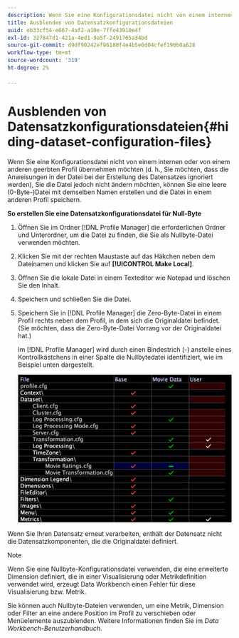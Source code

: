 ```yaml
---
description: Wenn Sie eine Konfigurationsdatei nicht von einem internen oder von einem anderen geerbten Profil übernehmen möchten (d. h., Sie möchten, dass die Anweisungen in der Datei bei der Erstellung des Datensatzes ignoriert werden), Sie die Datei jedoch nicht ändern möchten, können Sie eine leere (0-Byte-)Datei mit demselben Namen erstellen und die Datei in einem anderen Profil speichern.
title: Ausblenden von Datensatzkonfigurationsdateien
uuid: eb33cf54-e067-4af2-a10e-7ffe43910e4f
exl-id: 327847d1-421a-4ed1-9a5f-2491765a34bd
source-git-commit: d9df90242ef96188f4e4b5e6d04cfef196b0a628
workflow-type: tm+mt
source-wordcount: '319'
ht-degree: 2%

---
```


# Ausblenden von Datensatzkonfigurationsdateien{#hiding-dataset-configuration-files}

Wenn Sie eine Konfigurationsdatei nicht von einem internen oder von einem anderen geerbten Profil übernehmen möchten (d. h., Sie möchten, dass die Anweisungen in der Datei bei der Erstellung des Datensatzes ignoriert werden), Sie die Datei jedoch nicht ändern möchten, können Sie eine leere (0-Byte-)Datei mit demselben Namen erstellen und die Datei in einem anderen Profil speichern.

**So erstellen Sie eine Datensatzkonfigurationsdatei für Null-Byte**

1. Öffnen Sie im Ordner [!DNL Profile Manager] die erforderlichen Ordner und Unterordner, um die Datei zu finden, die Sie als Nullbyte-Datei verwenden möchten.
1. Klicken Sie mit der rechten Maustaste auf das Häkchen neben dem Dateinamen und klicken Sie auf **[!UICONTROL Make Local]**.
1. Öffnen Sie die lokale Datei in einem Texteditor wie Notepad und löschen Sie den Inhalt.
1. Speichern und schließen Sie die Datei.
1. Speichern Sie in [!DNL Profile Manager] die Zero-Byte-Datei in einem Profil rechts neben dem Profil, in dem sich die Originaldatei befindet. (Sie möchten, dass die Zero-Byte-Datei Vorrang vor der Originaldatei hat.)

   Im [!DNL Profile Manager] wird durch einen Bindestrich (-) anstelle eines Kontrollkästchens in einer Spalte die Nullbytedatei identifiziert, wie im Beispiel unten dargestellt.

   ![](assets/vis_ProfileManager_ZeroByteFile.png)

Wenn Sie Ihren Datensatz erneut verarbeiten, enthält der Datensatz nicht die Datensatzkomponenten, die die Originaldatei definiert.

>[!NOTE]
>
>Wenn Sie eine Nullbyte-Konfigurationsdatei verwenden, die eine erweiterte Dimension definiert, die in einer Visualisierung oder Metrikdefinition verwendet wird, erzeugt Data Workbench einen Fehler für diese Visualisierung bzw. Metrik.

Sie können auch Nullbyte-Dateien verwenden, um eine Metrik, Dimension oder Filter an eine andere Position im Profil zu verschieben oder Menüelemente auszublenden. Weitere Informationen finden Sie im *Data Workbench-Benutzerhandbuch*.
